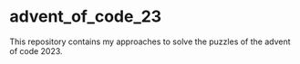 # advent_of_code_23
This repository contains my approaches to solve the puzzles of the advent of code 2023.
